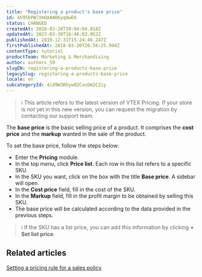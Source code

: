 ```yaml
---
title: "Registering a product's base price"
id: 4S9SbPWlVmOAAWO6yq8wE6
status: CHANGED
createdAt: 2018-03-20T20:04:04.818Z
updatedAt: 2023-03-30T16:46:02.952Z
publishedAt: 2019-12-31T15:24:46.247Z
firstPublishedAt: 2018-03-20T20:56:25.994Z
contentType: tutorial
productTeam: Marketing & Merchandising
author: authors_59
slugEN: registering-a-products-base-price
legacySlug: registering-a-products-base-price
locale: en
subcategoryId: 4id9W3RDyw02CasOm2C2iy
---
```


> ℹ️ This article refers to the latest version of VTEX Pricing. If your store is not yet in this new version, you can request the migration by contacting our support team.

The __base price__ is the basic selling price of a product. It comprises the __cost price__ and the __markup__ wanted in the sale of the product.

To set the base price, follow the steps below:

- Enter the __Pricing__ module.
- In the top menu, click __Price list__. Each row in this list refers to a specific SKU.
- In the SKU you want, click on the box with the title __Base price__. A sidebar will open.
- In the __Cost price__ field, fill in the cost of the SKU.
- In the __Markup__ field, fill in the profit margin to be obtained by selling this SKU.
- The base price will be calculated according to the data provided in the previous steps.

> ℹ️ If the SKU has a list price, you can add this information by clicking **+ Set list price**.

## Related articles

[Setting a pricing rule for a sales policy](/en/tutorial/setting-a-pricing-rule-for-a-sales-policy)
